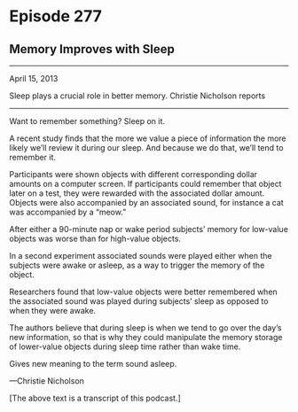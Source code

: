 # Episode 277

## Memory Improves with Sleep

---

April 15, 2013

Sleep plays a crucial role in better memory. Christie Nicholson reports

---

Want to remember something? Sleep on it.

A recent study finds that the more we value a piece of information the more likely we’ll review it during our sleep. And because we do that, we’ll tend to remember it.

Participants were shown objects with different corresponding dollar amounts on a computer screen. If participants could remember that object later on a test, they were rewarded with the associated dollar amount. Objects were also accompanied by an associated sound, for instance a cat was accompanied by a “meow.”

After either a 90-minute nap or wake period subjects’ memory for low-value objects was worse than for high-value objects.

In a second experiment associated sounds were played either when the subjects were awake or asleep, as a way to trigger the memory of the object.

Researchers found that low-value objects were better remembered when the associated sound was played during subjects’ sleep as opposed to when they were awake.

The authors believe that during sleep is when we tend to go over the day’s new information, so that is why they could manipulate the memory storage of lower-value objects during sleep time rather than wake time.

Gives new meaning to the term sound asleep.

—Christie Nicholson

[The above text is a transcript of this podcast.]

